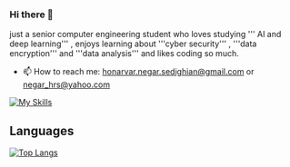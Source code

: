 ### Hi there 👋
just a senior computer engineering student who loves studying ''' AI and deep learning''' , enjoys learning about '''cyber security''' , '''data encryption''' and '''data analysis''' and likes coding so much.
- 📫 How to reach me: honarvar.negar.sedighian@gmail.com or negar_hrs@yahoo.com

[![My Skills](https://skillicons.dev/icons?i=androidstudio,c,cpp,flutter,git,idea,java,matlab,py)](https://skillicons.dev)


## Languages
[![Top Langs](https://github-readme-stats.vercel.app/api/top-langs/?username=negarhonarvar&hide_progress=true&theme=highcontrast)](https://github.com/negarhonarvar?tab=repositories)
                      
<!--
**negarhonarvar/negarhonarvar** is a ✨ _special_ ✨ repository because its `README.md` (this file) appears on your GitHub profile.

Here are some ideas to get you started:

- 🔭 I’m currently working on ...
- 🌱 I’m currently learning ...
- 👯 I’m looking to collaborate on ...
- 🤔 I’m looking for help with ...
- 💬 Ask me about ...
- 📫 How to reach me: ...
- 😄 Pronouns: ...
- ⚡ Fun fact: ...
-->
